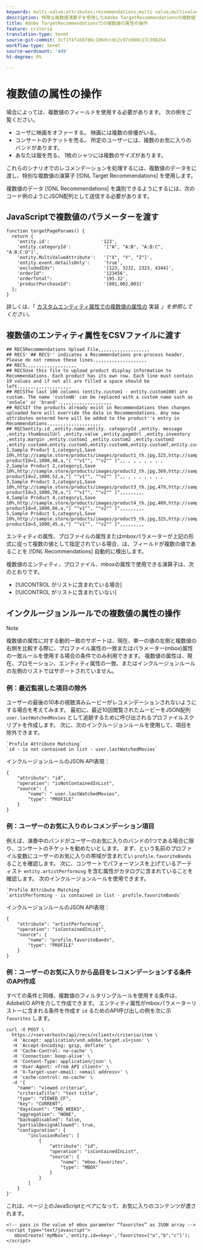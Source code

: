 ```yaml
---
keywords: multi-value;attributes;recommendations;multi value;multivalue;multi-value
description: 特殊な複数値演算子を使用したAdobe TargetRecommendationsの複数値フィールドの操作に関する情報です。
title: Adobe TargetRecommendationsでの複数値の属性の操作
feature: criteria
translation-type: tm+mt
source-git-commit: 3cf1f4fa56f86c106dccdc2c97c080c17c3982b4
workflow-type: tm+mt
source-wordcount: '449'
ht-degree: 0%

---
```



# 複数値の属性の操作

場合によっては、複数値のフィールドを使用する必要があります。 次の例をご覧ください。

* ユーザに映画をオファーする。 映画には複数の俳優がいる。
* コンサートのチケットを売る。 所定のユーザーには、複数のお気に入りのバンドがあります。
* あなたは服を売る。 1枚のシャツには複数のサイズがあります。

これらのシナリオでのレコメンデーションを処理するには、複数値のデータをに渡し、特別な複数値の演算子 [!DNL Target Recommendations] を使用します。

複数値のデータ [!DNL Recommendations] を識別できるようにするには、次のコード例のようにJSON配列として送信する必要があります。

## JavaScriptで複数値のパラメーターを渡す

```
function targetPageParams() { 
  return { 
    'entity.id':                   '123', 
    'entity.categoryId':            '["A", "A:B", "A:B:C", "A:B:C:D"]',        
    'entity.MultiValueAttribute':   '["X", "Y", "Z"]', 
    'entity.event.detailsOnly':     'true', 
    'excludedIds":                  '[123, 3232, 2323, 4344]', 
    'orderId":                      '123456', 
    'orderTotal":                   '195.32', 
    'productPurchaseId":            '[001,002,003]' 
  }; 
}
```

詳しくは、「 [カスタムエンティティ属性での複数値の属性の](/help/c-recommendations/c-products/custom-entity-attributes.md#section_80FEFE49E8AF415D99B739AA3CBA2A14) 実装 *」を参照してください*。

## 複数値のエンティティ属性をCSVファイルに渡す

```
## RECSRecommendations Upload File,,,,,,,,,,,,,,,,,,,
## RECS''## RECS'' indicates a Recommendations pre-process header. Please do not remove these lines.,,,,,,,,,,,,,,,,,,,
## RECS,,,,,,,,,,,,,,,,,,,
## RECSUse this file to upload product display information to Recommendations. Each product has its own row. Each line must contain 19 values and if not all are filled a space should be left.,,,,,,,,,,,,,,,,,,,
## RECSThe last 100 columns (entity.custom1 - entity.custom100) are custom. The name 'customN' can be replaced with a custom name such as 'onSale' or 'brand'.,,,,,,,,,,,,,,,,,,,
## RECSIf the products already exist in Recommendations then changes uploaded here will override the data in Recommendations. Any new attributes entered here will be added to the product''s entry in Recommendations.,,,,,,,,,,,,,,,,,,,
## RECSentity.id ,entity.name,entity. categoryId ,entity. message ,entity.thumbnailUrl ,entity.value ,entity.pageUrl ,entity.inventory ,entity.margin ,entity.custom1 ,entity.custom2 ,entity.custom3 ,entity.custom4,entity.custom5,entity.custom6,entity.custom7,entity.custom8,entity.custom9,entity.custom10,
1,Sample Product 1,category1,Save 10%,http://sample.store/products/images/product1_th.jpg,325,http://sample.store/products/product_detail.jsp?productId=1,1000,48,a,"[ ""v1"", ""v2"" ]",, , , , , , , ,
2,Sample Product 2,category1,Save 10%,http://sample.store/products/images/product2_th.jpg,369,http://sample.store/products/product_detail.jsp?productId=2,1000,52,a,"[ ""v1"", ""v2"" ]",, , , , , , , ,
3,Sample Product 3,category1,Save 10%,http://sample.store/products/images/product3_th.jpg,479,http://sample.store/products/product_detail.jsp?productId=3,1000,78,a,"[ ""v1"", ""v2"" ]",,,,,,,,,
4,Sample Product 4,category1,Save 10%,http://sample.store/products/images/product4_th.jpg,409,http://sample.store/products/product_detail.jsp?productId=4,1000,66,a,"[ ""v1"", ""v2"" ]",,,,,,,,,
5,Sample Product 5,category1,Save 10%,http://sample.store/products/images/product5_th.jpg,325,http://sample.store/products/product_detail.jsp?productId=5,1000,45,a,"[ ""v1"", ""v2"" ]",,,,,,,,, 
```

エンティティの属性、プロファイルの属性またはmboxパラメーターが上記の形式に従って複数の値として指定されている場合、は、フィールドが複数の値であることを [!DNL Recommendations] 自動的に検出します。

複数値のエンティティ、プロファイル、mboxの属性で使用できる演算子は、次のとおりです。

* [!UICONTROL がリストに含まれている場合]
* [!UICONTROL がリストに含まれていない]

## インクルージョンルールでの複数値の属性の操作

>[!NOTE]
>
>複数値の属性に対する動的一致のサポートは、現在、単一の値の左側と複数値の右側を比較する際に、プロファイル属性の一致またはパラメーター(mbox)属性の一致ルールを使用する場合の条件でのみ利用できます。 複数値の属性は、現在、プロモーション、エンティティ属性の一致、またはインクルージョンルールの左側のリストではサポートされていません。


### 例：最近監視した項目の除外

ユーザーの最後の10本の視聴済みムービーがレコメンデーションされないようにする場合を考えてみます。 最初に、最近10回閲覧されたムービーをJSON配列 `user.lastWatchedMovies` として追跡するために呼び出されるプロファイルスクリプトを作成します。 次に、次のインクルージョンルールを使用して、項目を除外できます。

```
`Profile Attribute Matching`
`id - is not contained in list - user.lastWatchedMovies`
```

インクルージョンルールのJSON API表現：

```
{
    "attribute": "id",
    "operation": "isNotContainedInList",
    "source": {
        "name": " user.lastWatchedMovies",
        "type": "PROFILE"
    }
} 
```

### 例：ユーザーのお気に入りのレコメンデーション項目

例えば、演奏中のバンドがユーザーのお気に入りのバンドの1つである場合に限り、コンサートのチケットを勧めたいとします。 まず、という名前のプロファイル変数にユーザーのお気に入りの帯域が含まれてい `profile.favoriteBands` ることを確認します。 次に、コンサートでパフォーマンスを上げているアーティスト `entity.artistPerforming` を含む属性がカタログに含まれていることを確認します。 次のインクルージョンルールを使用できます。

```
`Profile Attribute Matching`
`artistPerforming - is contained in list - profile.favoriteBands`
```

インクルージョンルールのJSON API表現：

```
{
    "attribute": "artistPerforming",
    "operation": "isContainedInList",
    "source": {
        "name": "profile.favoriteBands",
        "type": "PROFILE"
    }
}
```

### 例：ユーザーのお気に入りから品目をレコメンデーションする条件のAPI作成

すべての条件と同様、複数値のフィルタリングルールを使用する条件は、AdobeI/O APIを介して作成できます。 エンティティ属性がmboxパラメーターリストーに含まれる条件を作成す `id` るためのAPI呼び出しの例を次に示 `favorites` します。

```
curl -X POST \
  https://<serverhost>/api/recs/<client>/criteria/item \
  -H 'Accept: application/vnd.adobe.target.v1+json' \
  -H 'Accept-Encoding: gzip, deflate' \
  -H 'Cache-Control: no-cache' \
  -H 'Connection: keep-alive' \
  -H 'Content-Type: application/json' \
  -H 'User-Agent: <from API client>' \
  -H 'X-Target-user-email: <email address>' \
  -H 'cache-control: no-cache' \
  -d '{
    "name": "viewed criteria",
    "criteriaTitle": "test title",
    "type": "VIEWED_CF",
    "key": "CURRENT",
    "daysCount": "TWO_WEEKS",
    "aggregation": "NONE",
    "backupDisabled": false,
    "partialDesignAllowed": true,
    "configuration": {
        "inclusionRules": [
            {
                "attribute": "id",
                "operation": "isContainedInList",
                "source": {
                    "name": "mbox.favorites",
                    "type": "MBOX"
                }
            }
        ]
    }
}'
```

これは、ページ上のJavaScriptとペアになって、お気に入りのコンテンツが渡されます。

```
<!-- pass in the value of mbox parameter “favorites” as JSON array -->
<script type="text/javascript">
   mboxCreate('myMbox','entity.id=<key>','favorites=["a","b","c"]');
</script>
```

